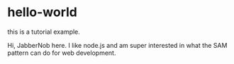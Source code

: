 # hello-world
this is a tutorial example.

Hi, JabberNob here. I like node.js and am super interested in what the SAM pattern can do for web development.
